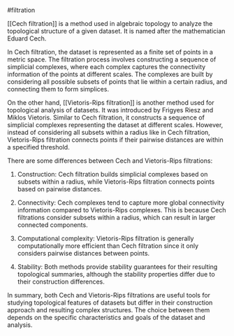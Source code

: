 #filtration 

[[Cech filtration]] is a method used in algebraic topology to analyze the topological structure of a given dataset. It is named after the mathematician Eduard Cech. 

In Cech filtration, the dataset is represented as a finite set of points in a metric space. The filtration process involves constructing a sequence of simplicial complexes, where each complex captures the connectivity information of the points at different scales. The complexes are built by considering all possible subsets of points that lie within a certain radius, and connecting them to form simplices.

On the other hand, [[Vietoris-Rips filtration]] is another method used for topological analysis of datasets. It was introduced by Frigyes Riesz and Miklos Vietoris. Similar to Cech filtration, it constructs a sequence of simplicial complexes representing the dataset at different scales. However, instead of considering all subsets within a radius like in Cech filtration, Vietoris-Rips filtration connects points if their pairwise distances are within a specified threshold.

There are some differences between Cech and Vietoris-Rips filtrations:

1. Construction: Cech filtration builds simplicial complexes based on subsets within a radius, while Vietoris-Rips filtration connects points based on pairwise distances.

2. Connectivity: Cech complexes tend to capture more global connectivity information compared to Vietoris-Rips complexes. This is because Cech filtrations consider subsets within a radius, which can result in larger connected components.

3. Computational complexity: Vietoris-Rips filtration is generally computationally more efficient than Cech filtration since it only considers pairwise distances between points.

4. Stability: Both methods provide stability guarantees for their resulting topological summaries, although the stability properties differ due to their construction differences.

In summary, both Cech and Vietoris-Rips filtrations are useful tools for studying topological features of datasets but differ in their construction approach and resulting complex structures. The choice between them depends on the specific characteristics and goals of the dataset and analysis.